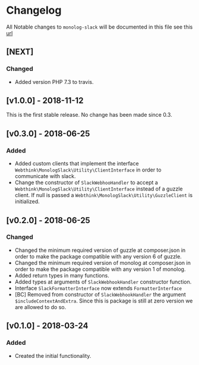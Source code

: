 # Changelog

All Notable changes to `monolog-slack` will be documented in this file see this [url](http://keepachangelog.com/)

## [NEXT]

### Changed
- Added version PHP 7.3 to travis.

## [v1.0.0] - 2018-11-12

This is the first stable release. No change has been made since 0.3.

## [v0.3.0] - 2018-06-25

### Added
- Added custom clients that implement the interface `Webthink\MonologSlack\Utility\ClientInterface` in order to communicate
with slack.
- Change the constructor of `SlackWebhooHandler` to accept a `Webthink\MonologSlack\Utility\ClientInterface` instead of
a guzzle client. If null is passed a `Webthink\MonologSlack\Utility\GuzzleClient` is initialized.

## [v0.2.0] - 2018-06-25

### Changed
- Changed the minimum required version of guzzle at composer.json in order to make the package compatible with any version 6 of guzzle.
- Changed the minimum required version of monolog at composer.json in order to make the package compatible with any version 1 of monolog.
- Added return types in many functions.
- Added types at arguments of `SlackWebhookHandler` constructor function.
- Interface `SlackFormatterInterface` now extends `FormatterInterface`
- [BC] Removed from constructor of `SlackWebhookHandler` the argument `$includeContextAndExtra`. Since this is package
is still at zero version we are allowed to do so.

## [v0.1.0] - 2018-03-24

### Added
- Created the initial functionality.
